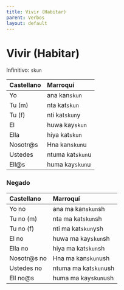 ```yaml
---
title: Vivir (Habitar)
parent: Verbos
layout: default
---
```


# Vivir (Habitar)
Infinitivo: `skun`

| Castellano | Marroquí      |
|:-----------|:--------------|
| Yo         | ana kan`skun`    |
| Tu (m)     | nta kat`skun`    |
| Tu (f)     | nti kat`skun`y   |
| El         | huwa kay`skun`   |
| Ella       | hiya kat`skun`   |
| Nosotr@s   | Hna kan`skun`u   |
| Ustedes    | ntuma kat`skun`u |
| Ell@s      | huma kay`skun`u  |

### Negado

| Castellano  | Marroquí           |
|:------------|:-------------------|
| Yo no       | ana ma kan`skun`sh    |
| Tu no (m)   | nta ma kat`skun`sh    |
| Tu no (f)   | nti ma kat`skun`ysh   |
| El no       | huwa ma kay`skun`sh   |
| Ella no     | hiya ma kat`skun`sh   |
| Nosotr@s no | Hna ma kan`skun`ush   |
| Ustedes no  | ntuma ma kat`skun`ush |
| Ell no@s    | huma ma kay`skun`ush  |